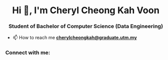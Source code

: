 <h1 align="center">Hi 👋, I'm Cheryl Cheong Kah Voon</h1>
<h3 align="center">Student of Bachelor of Computer Science (Data Engineering)</h3>

- 📫 How to reach me **cherylcheongkah@graduate.utm.my**

<h3 align="left">Connect with me:</h3>
<p align="left">
</p>

